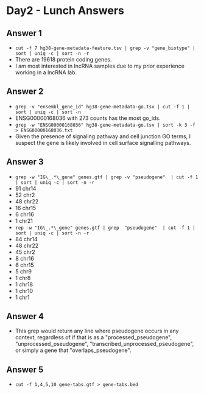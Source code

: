 # Day2 - Lunch Answers

## Answer 1

- `cut -f 7 hg38-gene-metadata-feature.tsv | grep -v "gene_biotype" | sort | uniq -c | sort -n -r`
- There are 19618 protein coding genes.
- I am most interested in lncRNA samples due to my prior experience working in a lncRNA lab.

## Answer 2

- `grep -v "ensembl_gene_id" hg38-gene-metadata-go.tsv | cut -f 1 | sort | uniq -c | sort -n`
- ENSG00000168036 with 273 counts has the most go_ids.
- `grep -w "ENSG00000168036" hg38-gene-metadata-go.tsv | sort -k 3 -f > ENSG00000168036.txt`
- Given the presence of signaling pathway and cell junction GO terms, I suspect the gene is likely involved in cell surface signalling pathways.

## Answer 3

- `grep -w "IG\_.*\_gene" genes.gtf | grep -v "pseudogene"  | cut -f 1 | sort | uniq -c | sort -n -r`
-  91 chr14
-  52 chr2
-  48 chr22
-  16 chr15
-   6 chr16
-   1 chr21
-  `rep -w "IG\_.*\_gene" genes.gtf | grep  "pseudogene"  | cut -f 1 | sort | uniq -c | sort -n -r `
-  84 chr14
-  48 chr22
-  45 chr2
-   8 chr16
-   6 chr15
-   5 chr9
-   1 chr8
-   1 chr18
-   1 chr10
-   1 chr1

## Answer 4

- This grep would return any line where pseudogene occurs in any context, regardless of if that is as a "processed_pseudogene", "unprocessed_pseudogene", "transcribed_unprocessed_pseudogene", or simply a gene that "overlaps_pseudogene".

## Answer 5

- `cut -f 1,4,5,10 gene-tabs.gtf > gene-tabs.bed`
